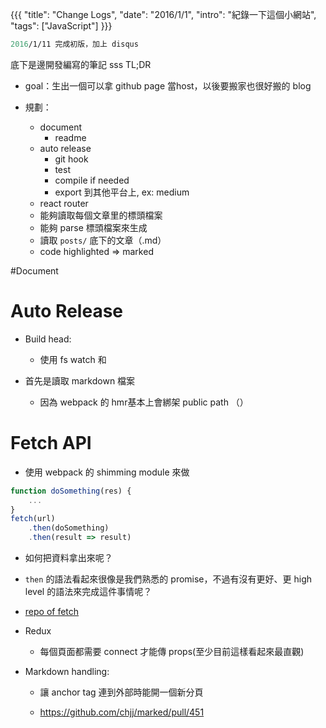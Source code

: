 {{{
"title": "Change Logs",
"date": "2016/1/1",
"intro": "紀錄一下這個小網站",
"tags": ["JavaScript"]
}}}

```ss
2016/1/11 完成初版，加上 disqus
```

底下是邊開發編寫的筆記
sss
TL;DR

- goal：生出一個可以拿 github page 當host，以後要搬家也很好搬的 blog

- 規劃：
    - document
        - readme
    - auto release 
        - git hook
        - test
        - compile if needed
        - export 到其他平台上, ex: medium
    - react router
    - 能夠讀取每個文章里的標頭檔案
    - 能夠 parse 標頭檔案來生成
    - 讀取 `posts/` 底下的文章（.md）
    - code highlighted => marked


#Document

# Auto Release

- Build head:
    - 使用 fs watch 和 

- 首先是讀取 markdown 檔案
    - 因為 webpack 的 hmr基本上會綁架 public path
    （）

# Fetch API

- 使用 webpack 的 shimming module 來做

```js
function doSomething(res) {
    ...
}
fetch(url)
    .then(doSomething)
    .then(result => result)

```

- 如何把資料拿出來呢？

- `then` 的語法看起來很像是我們熟悉的 promise，不過有沒有更好、更 high level 的語法來完成這件事情呢？

- [repo of fetch](https://github.com/github/fetch)

- Redux
    
    - 每個頁面都需要 connect 才能傳 props(至少目前這樣看起來最直觀)

- Markdown handling:
    
    - 讓 anchor tag 連到外部時能開一個新分頁

    - https://github.com/chjj/marked/pull/451


